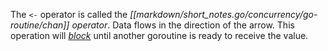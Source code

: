 The `<-` operator is called the _[[markdown/short_notes.go/concurrency/go-routine/chan]] operator_. Data flows in the direction of the arrow. This operation will [_block_](https://en.wikipedia.org/wiki/Blocking_(computing)) until another goroutine is ready to receive the value.